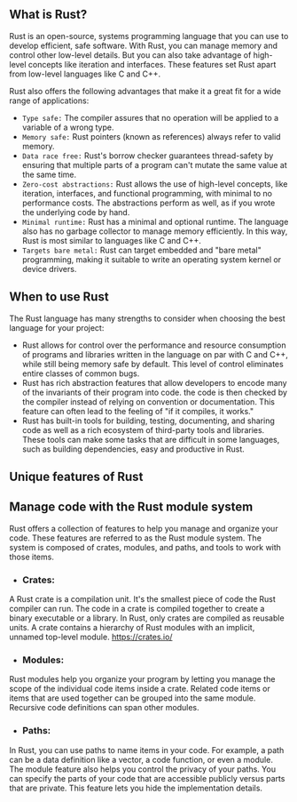 ## What is Rust?

Rust is an open-source, systems programming language that you can use to develop efficient, safe software. With Rust, you can manage memory and control other low-level details. But you can also take advantage of high-level concepts like iteration and interfaces. These features set Rust apart from low-level languages like C and C++.

Rust also offers the following advantages that make it a great fit for a wide range of applications:

- `Type safe:` The compiler assures that no operation will be applied to a variable of a wrong type.
- `Memory safe:` Rust pointers (known as references) always refer to valid memory.
- `Data race free:` Rust's borrow checker guarantees thread-safety by ensuring that multiple parts of a program can't mutate the same value at the same time.
- `Zero-cost abstractions:` Rust allows the use of high-level concepts, like iteration, interfaces, and functional programming, with minimal to no performance costs. The abstractions perform as well, as if you wrote the underlying code by hand.
- `Minimal runtime:` Rust has a minimal and optional runtime. The language also has no garbage collector to manage memory efficiently. In this way, Rust is most similar to languages like C and C++.
- `Targets bare metal:` Rust can target embedded and "bare metal" programming, making it suitable to write an operating system kernel or device drivers.


## When to use Rust
The Rust language has many strengths to consider when choosing the best language for your project:

- Rust allows for control over the performance and resource consumption of programs and libraries written in the language on par with C and C++, while still being memory safe by default. This level of control eliminates entire classes of common bugs.
- Rust has rich abstraction features that allow developers to encode many of the invariants of their program into code. the code is then checked by the compiler instead of relying on convention or documentation. This feature can often lead to the feeling of "if it compiles, it works."
- Rust has built-in tools for building, testing, documenting, and sharing code as well as a rich ecosystem of third-party tools and libraries. These tools can make some tasks that are difficult in some languages, such as building dependencies, easy and productive in Rust.

## Unique features of Rust

## Manage code with the Rust module system
Rust offers a collection of features to help you manage and organize your code. These features are referred to as the Rust module system. The system is composed of crates, modules, and paths, and tools to work with those items.

* ### Crates:
 A Rust crate is a compilation unit. It's the smallest piece of code the Rust compiler can run. The code in a crate is compiled together to create a binary executable or a library. In Rust, only crates are compiled as reusable units. A crate contains a hierarchy of Rust modules with an implicit, unnamed top-level module. 
 https://crates.io/

* ### Modules:
 Rust modules help you organize your program by letting you manage the scope of the individual code items inside a crate. Related code items or items that are used together can be grouped into the same module. Recursive code definitions can span other modules.

* ### Paths:
 In Rust, you can use paths to name items in your code. For example, a path can be a data definition like a vector, a code function, or even a module. The module feature also helps you control the privacy of your paths. You can specify the parts of your code that are accessible publicly versus parts that are private. This feature lets you hide the implementation details.
